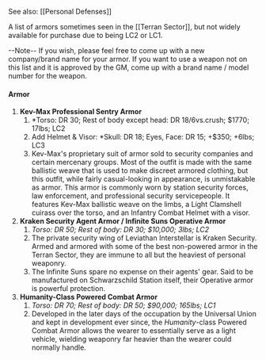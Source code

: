 See also: [[Personal Defenses]]

A list of armors sometimes seen in the [[Terran Sector]], but not widely available for purchase due to being LC2 or LC1.

--Note--
If you wish, please feel free to come up with a new company/brand name for your armor. If you want to use a weapon not on this list and it is approved by the GM, come up with a brand name / model number for the weapon.
#### Armor
1. **Kev-Max Professional Sentry Armor**
	1. *Torso: DR 30; Rest of body except head: DR 18/6vs.crush; $1770; 17lbs; LC2
	2. Add Helmet & Visor: *Skull: DR 18; Eyes, Face: DR 15; +$350; +6lbs; LC3
	3. Kev-Max's proprietary suit of armor sold to security companies and certain mercenary groups. Most of the outfit is made with the same ballistic weave that is used to make discreet armored clothing, but this outfit, while fairly casual-looking in appearance, is unmistakable as armor. This armor is commonly worn by station security forces, law enforcement, and professional security servicepeople. It features Kev-Max ballistic weave on the limbs, a Light Clamshell cuirass over the torso, and an Infantry Combat Helmet with a visor.
2. **Kraken Security Agent Armor / Infinite Suns Operative Armor** 
	1. *Torso: DR 50; Rest of body: DR 30; $10,000; 3lbs; LC2*
	2. The private security wing of Leviathan Interstellar is Kraken Security. Armed and armored with some of the best non-powered armor in the Terran Sector, they are immune to all but the heaviest of personal weaponry.
	3. The Infinite Suns spare no expense on their agents' gear. Said to be manufactured on Schwarzschild Station itself, their Operative armor is powerful protection. 
3. **Humanity-Class Powered Combat Armor**
	1. *Torso: DR 70; Rest of body: DR 50; $90,000; 165lbs; LC1*
	2. Developed in the later days of the occupation by the Universal Union and kept in development ever since, the *Humanity*-class Powered Combat Armor allows the wearer to essentially serve as a light vehicle, wielding weaponry far heavier than the wearer could normally handle.
